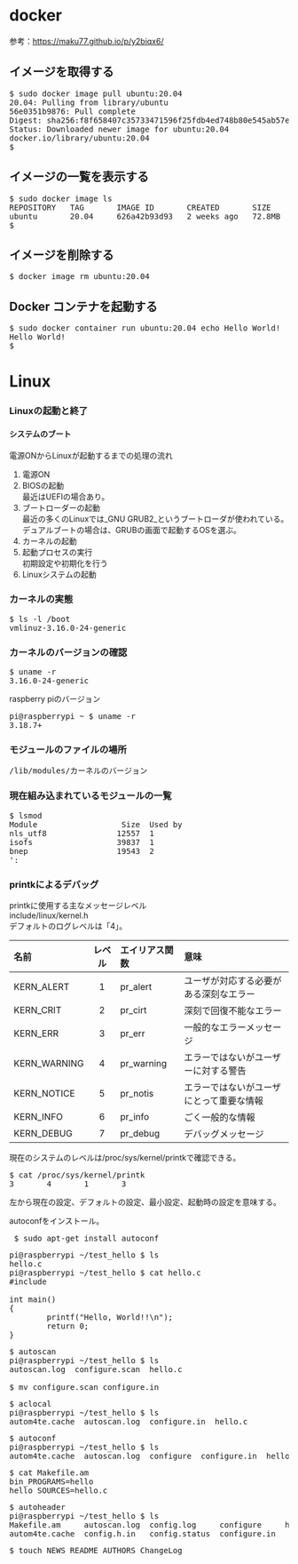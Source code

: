 # docker
参考：https://maku77.github.io/p/y2biqx6/
## イメージを取得する
<pre>
$ sudo docker image pull ubuntu:20.04
20.04: Pulling from library/ubuntu
56e0351b9876: Pull complete
Digest: sha256:f8f658407c35733471596f25fdb4ed748b80e545ab57e84efbdb1dbbb01bd70e
Status: Downloaded newer image for ubuntu:20.04
docker.io/library/ubuntu:20.04
$
</pre>
## イメージの一覧を表示する
<pre>
$ sudo docker image ls
REPOSITORY   TAG       IMAGE ID       CREATED       SIZE
ubuntu       20.04     626a42b93d93   2 weeks ago   72.8MB
$
</pre>
## イメージを削除する
<pre>
$ docker image rm ubuntu:20.04
</pre>
## Docker コンテナを起動する
<pre>
$ sudo docker container run ubuntu:20.04 echo Hello World!
Hello World!
$
</pre>

# Linux

### Linuxの起動と終了

#### システムのブート
電源ONからLinuxが起動するまでの処理の流れ  

1. 電源ON  
1. BIOSの起動  
最近はUEFIの場合あり。
1. ブートローダーの起動  
最近の多くのLinuxでは_GNU GRUB2_というブートローダが使われている。  
デュアルブートの場合は、GRUBの画面で起動するOSを選ぶ。
1. カーネルの起動  
1. 起動プロセスの実行  
初期設定や初期化を行う
1. Linuxシステムの起動  

### カーネルの実態
<pre>
$ ls -l /boot  
vmlinuz-3.16.0-24-generic
</pre>
### カーネルのバージョンの確認
<pre>
$ uname -r
3.16.0-24-generic
</pre>

raspberry piのバージョン
<pre>
pi@raspberrypi ~ $ uname -r
3.18.7+
</pre>
### モジュールのファイルの場所
<pre>
/lib/modules/カーネルのバージョン  
</pre>

### 現在組み込まれているモジュールの一覧
<pre>
$ lsmod
Module                  Size  Used by
nls_utf8               12557  1 
isofs                  39837  1 
bnep                   19543  2 
':
</pre>

### printkによるデバッグ
printkに使用する主なメッセージレベル  
include/linux/kernel.h  
デフォルトのログレベルは「4」。

|名前|レベル|エイリアス関数|意味|
|:---|:---:|:---|:---|
|KERN_ALERT|1|pr_alert|ユーザが対応する必要がある深刻なエラー|
|KERN_CRIT|2|pr_cirt|深刻で回復不能なエラー|
|KERN_ERR|3|pr_err|一般的なエラーメッセージ|
|KERN_WARNING|4|pr_warning|エラーではないがユーザーに対する警告|
|KERN_NOTICE|5|pr_notis|エラーではないがユーザにとって重要な情報|
|KERN_INFO|6|pr_info|ごく一般的な情報|
|KERN_DEBUG|7|pr_debug|デバッグメッセージ|

現在のシステムのレベルは/proc/sys/kernel/printkで確認できる。
<pre>
$ cat /proc/sys/kernel/printk
3       4       1       3
</pre>
左から現在の設定、デフォルトの設定、最小設定、起動時の設定を意味する。

autoconfをインストール。
<pre>
 $ sudo apt-get install autoconf
</pre>
 
<pre>
pi@raspberrypi ~/test_hello $ ls
hello.c
pi@raspberrypi ~/test_hello $ cat hello.c
#include <stdio.h>

int main()
{
        printf("Hello, World!!\n");
        return 0;
}
</pre>

<pre>
$ autoscan
pi@raspberrypi ~/test_hello $ ls
autoscan.log  configure.scan  hello.c

$ mv configure.scan configure.in
</pre>

<pre>
$ aclocal
pi@raspberrypi ~/test_hello $ ls
autom4te.cache  autoscan.log  configure.in  hello.c
</pre>

<pre>
$ autoconf
pi@raspberrypi ~/test_hello $ ls
autom4te.cache  autoscan.log  configure  configure.in  hello.c
</pre>

<pre>
$ cat Makefile.am
bin_PROGRAMS=hello
hello_SOURCES=hello.c
</pre>

<pre>
$ autoheader
pi@raspberrypi ~/test_hello $ ls
Makefile.am     autoscan.log  config.log     configure     hello.c
autom4te.cache  config.h.in   config.status  configure.in
</pre>

<pre>
$ touch NEWS README AUTHORS ChangeLog
</pre>
